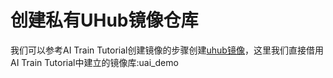 

# 创建私有UHub镜像仓库
我们可以参考AI Train Tutorial创建镜像的步骤创建[uhub镜像](uai-train/set-up/tf-mnist/uhub)，这里我们直接借用AI Train Tutorial中建立的镜像库:uai\_demo

